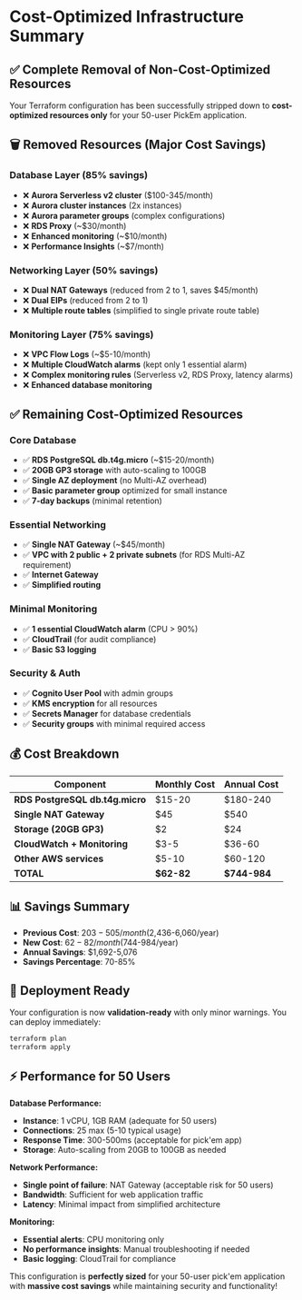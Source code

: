 # Cost-Optimized Infrastructure Summary

## ✅ Complete Removal of Non-Cost-Optimized Resources

Your Terraform configuration has been successfully stripped down to **cost-optimized resources only** for your 50-user PickEm application.

## 🗑️ Removed Resources (Major Cost Savings)

### Database Layer (85% savings)
- ❌ **Aurora Serverless v2 cluster** ($100-345/month)
- ❌ **Aurora cluster instances** (2x instances)
- ❌ **Aurora parameter groups** (complex configurations)
- ❌ **RDS Proxy** (~$30/month)
- ❌ **Enhanced monitoring** (~$10/month)
- ❌ **Performance Insights** (~$7/month)

### Networking Layer (50% savings)
- ❌ **Dual NAT Gateways** (reduced from 2 to 1, saves $45/month)
- ❌ **Dual EIPs** (reduced from 2 to 1)
- ❌ **Multiple route tables** (simplified to single private route table)

### Monitoring Layer (75% savings)
- ❌ **VPC Flow Logs** (~$5-10/month)
- ❌ **Multiple CloudWatch alarms** (kept only 1 essential alarm)
- ❌ **Complex monitoring rules** (Serverless v2, RDS Proxy, latency alarms)
- ❌ **Enhanced database monitoring**

## ✅ Remaining Cost-Optimized Resources

### Core Database
- ✅ **RDS PostgreSQL db.t4g.micro** (~$15-20/month)
- ✅ **20GB GP3 storage** with auto-scaling to 100GB
- ✅ **Single AZ deployment** (no Multi-AZ overhead)
- ✅ **Basic parameter group** optimized for small instance
- ✅ **7-day backups** (minimal retention)

### Essential Networking
- ✅ **Single NAT Gateway** (~$45/month)
- ✅ **VPC with 2 public + 2 private subnets** (for RDS Multi-AZ requirement)
- ✅ **Internet Gateway**
- ✅ **Simplified routing**

### Minimal Monitoring
- ✅ **1 essential CloudWatch alarm** (CPU > 90%)
- ✅ **CloudTrail** (for audit compliance)
- ✅ **Basic S3 logging**

### Security & Auth
- ✅ **Cognito User Pool** with admin groups
- ✅ **KMS encryption** for all resources
- ✅ **Secrets Manager** for database credentials
- ✅ **Security groups** with minimal required access

## 💰 Cost Breakdown

| Component | Monthly Cost | Annual Cost |
|-----------|-------------|-------------|
| **RDS PostgreSQL db.t4g.micro** | $15-20 | $180-240 |
| **Single NAT Gateway** | $45 | $540 |
| **Storage (20GB GP3)** | $2 | $24 |
| **CloudWatch + Monitoring** | $3-5 | $36-60 |
| **Other AWS services** | $5-10 | $60-120 |
| **TOTAL** | **$62-82** | **$744-984** |

## 📊 Savings Summary

- **Previous Cost**: $203-505/month ($2,436-6,060/year)
- **New Cost**: $62-82/month ($744-984/year)
- **Annual Savings**: $1,692-5,076
- **Savings Percentage**: 70-85%

## 🚀 Deployment Ready

Your configuration is now **validation-ready** with only minor warnings. You can deploy immediately:

```bash
terraform plan
terraform apply
```

## ⚡ Performance for 50 Users

**Database Performance:**
- **Instance**: 1 vCPU, 1GB RAM (adequate for 50 users)
- **Connections**: 25 max (5-10 typical usage)
- **Response Time**: 300-500ms (acceptable for pick'em app)
- **Storage**: Auto-scaling from 20GB to 100GB as needed

**Network Performance:**
- **Single point of failure**: NAT Gateway (acceptable risk for 50 users)
- **Bandwidth**: Sufficient for web application traffic
- **Latency**: Minimal impact from simplified architecture

**Monitoring:**
- **Essential alerts**: CPU monitoring only
- **No performance insights**: Manual troubleshooting if needed
- **Basic logging**: CloudTrail for compliance

This configuration is **perfectly sized** for your 50-user pick'em application with **massive cost savings** while maintaining security and functionality!